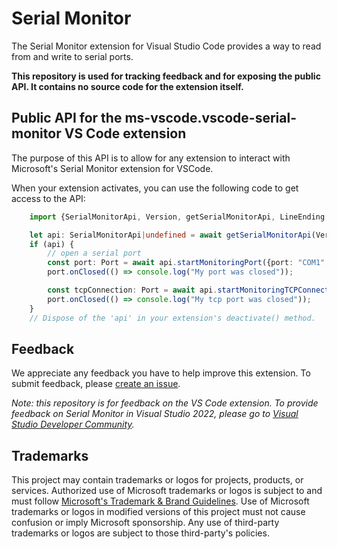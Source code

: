 # Serial Monitor

The Serial Monitor extension for Visual Studio Code provides a way to read from
and write to serial ports.

**This repository is used for tracking feedback and for exposing the public API.
It contains no source code for the extension itself.**

## Public API for the ms-vscode.vscode-serial-monitor VS Code extension

The purpose of this API is to allow for any extension to interact with
Microsoft's Serial Monitor extension for VSCode.

When your extension activates, you can use the following code to get access to
the API:

```Typescript
    import {SerialMonitorApi, Version, getSerialMonitorApi, LineEnding, Parity, StopBits, Port} from '@microsoft/vscode-serial-monitor-api';

    let api: SerialMonitorApi|undefined = await getSerialMonitorApi(Version.latest, extensionContext);
    if (api) {
        // open a serial port
        const port: Port = await api.startMonitoringPort({port: "COM1", baudRate: 115200, lineEnding: LineEnding.None, dataBits: 8, stopBits: StopBits.One, parity: Parity.None});
        port.onClosed(() => console.log("My port was closed"));

        const tcpConnection: Port = await api.startMonitoringTCPConnection({host: "localhost", port: 1234, swoEnabled: false});
        port.onClosed(() => console.log("My tcp port was closed"));
    }
    // Dispose of the 'api' in your extension's deactivate() method.
```

## Feedback

We appreciate any feedback you have to help improve this extension. To submit
feedback, please
[create an issue](https://github.com/microsoft/vscode-serial-monitor/issues/new/choose).

_Note: this repository is for feedback on the VS Code extension. To provide
feedback on Serial Monitor in Visual Studio 2022, please go to
[Visual Studio Developer Community](https://developercommunity.visualstudio.com/home)._

## Trademarks

This project may contain trademarks or logos for projects, products, or
services. Authorized use of Microsoft trademarks or logos is subject to and must
follow
[Microsoft's Trademark & Brand Guidelines](https://www.microsoft.com/en-us/legal/intellectualproperty/trademarks/usage/general).
Use of Microsoft trademarks or logos in modified versions of this project must
not cause confusion or imply Microsoft sponsorship. Any use of third-party
trademarks or logos are subject to those third-party's policies.
